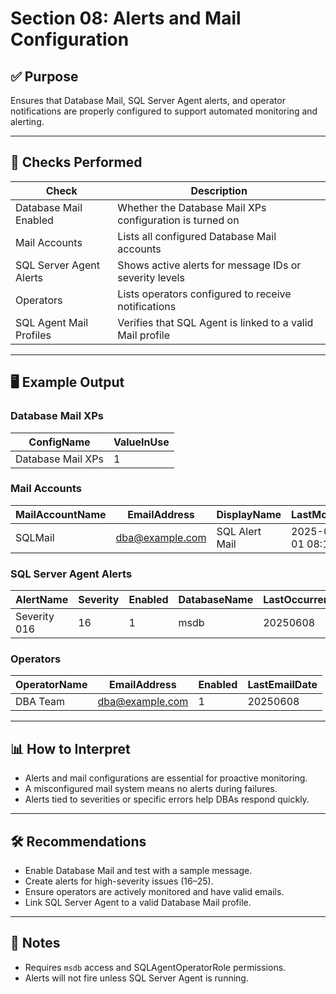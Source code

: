 # Section 08: Alerts and Mail Configuration

## ✅ Purpose

Ensures that Database Mail, SQL Server Agent alerts, and operator notifications are properly configured to support automated monitoring and alerting.

---

## 🧪 Checks Performed

| Check                     | Description                                                  |
|---------------------------|--------------------------------------------------------------|
| Database Mail Enabled     | Whether the Database Mail XPs configuration is turned on     |
| Mail Accounts             | Lists all configured Database Mail accounts                  |
| SQL Server Agent Alerts   | Shows active alerts for message IDs or severity levels       |
| Operators                 | Lists operators configured to receive notifications          |
| SQL Agent Mail Profiles   | Verifies that SQL Agent is linked to a valid Mail profile    |

---

## 🖥️ Example Output

### Database Mail XPs

| ConfigName          | ValueInUse |
|---------------------|------------|
| Database Mail XPs   | 1          |

### Mail Accounts

| MailAccountName | EmailAddress        | DisplayName    | LastModified         |
|-----------------|---------------------|----------------|-----------------------|
| SQLMail         | dba@example.com     | SQL Alert Mail | 2025-06-01 08:15:22   |

### SQL Server Agent Alerts

| AlertName        | Severity | Enabled | DatabaseName | LastOccurrence |
|------------------|----------|---------|--------------|----------------|
| Severity 016     | 16       | 1       | msdb         | 20250608       |

### Operators

| OperatorName | EmailAddress       | Enabled | LastEmailDate |
|--------------|--------------------|---------|----------------|
| DBA Team     | dba@example.com    | 1       | 20250608       |

---

## 📊 How to Interpret

- Alerts and mail configurations are essential for proactive monitoring.
- A misconfigured mail system means no alerts during failures.
- Alerts tied to severities or specific errors help DBAs respond quickly.

---

## 🛠️ Recommendations

- Enable Database Mail and test with a sample message.
- Create alerts for high-severity issues (16–25).
- Ensure operators are actively monitored and have valid emails.
- Link SQL Server Agent to a valid Database Mail profile.

---

## 📌 Notes

- Requires `msdb` access and SQLAgentOperatorRole permissions.
- Alerts will not fire unless SQL Server Agent is running.
